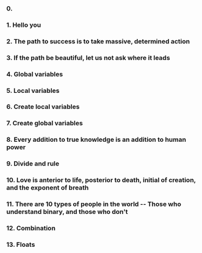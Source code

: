 ### 0. <o>
### 1. Hello you
### 2. The path to success is to take massive, determined action
### 3. If the path be beautiful, let us not ask where it leads
### 4. Global variables
### 5. Local variables
### 6. Create local variables
### 7. Create global variables
### 8. Every addition to true knowledge is an addition to human power
### 9. Divide and rule
### 10. Love is anterior to life, posterior to death, initial of creation, and the exponent of breath
### 11. There are 10 types of people in the world -- Those who understand binary, and those who don't
### 12. Combination
### 13. Floats
